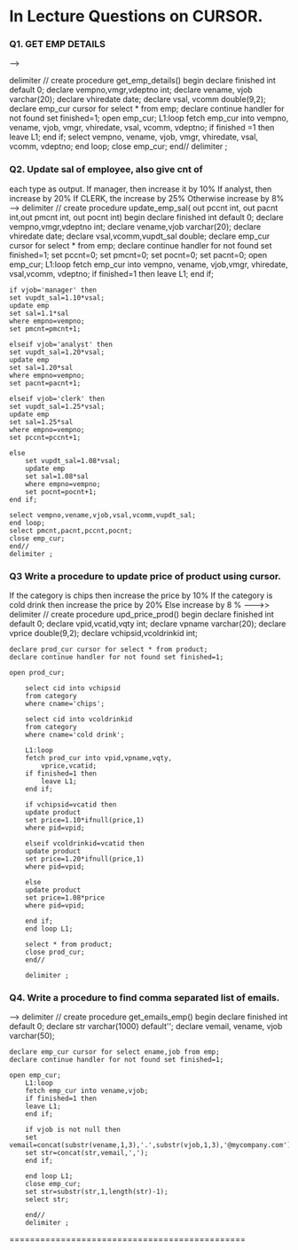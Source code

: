 # In Lecture Questions on CURSOR.

### Q1. GET EMP DETAILS
-->

delimiter //
create procedure get_emp_details()
begin
declare finished int default 0;
declare vempno,vmgr,vdeptno int;
declare vename, vjob varchar(20);
declare vhiredate date;
declare vsal, vcomm double(9,2);
declare emp_cur cursor for select * from emp;
declare continue handler for not found set finished=1;
open emp_cur;
L1:loop
	fetch emp_cur into vempno, vename, vjob, vmgr,
	vhiredate, vsal, vcomm, vdeptno;
	if finished =1 then
		leave L1;
	end if;
	select vempno, vename, vjob, vmgr,
	vhiredate, vsal, vcomm, vdeptno;
	end loop;
	close emp_cur;
	end//
delimiter ;

### Q2. Update sal of employee, also give cnt of 
each type as output.
If manager, then increase it by 10%
If analyst, then increase by 20%
If CLERK, the increase by 25%
Otherwise increase by 8%
-->
delimiter //
create procedure update_emp_sal(
out pccnt int,
out pacnt int,out pmcnt int,
out pocnt int)
begin
declare finished int default 0;
declare vempno,vmgr,vdeptno int;
declare vename,vjob varchar(20);
declare vhiredate date;
declare vsal,vcomm,vupdt_sal double;
declare emp_cur cursor for select * from emp;
declare continue handler for not found set finished=1;
set pccnt=0;
set pmcnt=0;
set pocnt=0;
set pacnt=0;
open emp_cur;
L1:loop
	fetch emp_cur into vempno, vename, vjob,vmgr,
	vhiredate, vsal,vcomm, vdeptno;
	if finished=1 then
		leave L1;
	end if;
	
	if vjob='manager' then
	set vupdt_sal=1.10*vsal;
	update emp
	set sal=1.1*sal
	where empno=vempno;
	set pmcnt=pmcnt+1;
	
	elseif vjob='analyst' then
	set vupdt_sal=1.20*vsal;
	update emp
	set sal=1.20*sal
	where empno=vempno;
	set pacnt=pacnt+1;
	
	elseif vjob='clerk' then 
	set vupdt_sal=1.25*vsal;
	update emp
	set sal=1.25*sal
	where empno=vempno;
	set pccnt=pccnt+1;
	
	else 
		set vupdt_sal=1.08*vsal;
		update emp
		set sal=1.08*sal
		where empno=vempno;
		set pocnt=pocnt+1;
	end if;
	
	select vempno,vename,vjob,vsal,vcomm,vupdt_sal;
	end loop;
	select pmcnt,pacnt,pccnt,pocnt;
	close emp_cur;
	end//
	delimiter ;

### Q3 Write a procedure to update price of product using cursor.
If the category is chips then increase the price by 10%
If the category is cold drink then increase the price by 20%
Else increase by 8 %
--->>
delimiter //
create procedure upd_price_prod()
begin 
	declare finished int default 0;
	declare vpid,vcatid,vqty int;
	declare vpname varchar(20);
	declare vprice double(9,2);
	declare vchipsid,vcoldrinkid int;
	
	declare prod_cur cursor for select * from product;
	declare continue handler for not found set finished=1;
	
	open prod_cur;
		
		select cid into vchipsid
		from category 
		where cname='chips';
		
		select cid into vcoldrinkid
		from category
		where cname='cold drink';
		
		L1:loop
		fetch prod_cur into vpid,vpname,vqty,
			vprice,vcatid;
		if finished=1 then
			leave L1;
		end if;
		
		if vchipsid=vcatid then 
		update product
		set price=1.10*ifnull(price,1)
		where pid=vpid;
		
		elseif vcoldrinkid=vcatid then 
		update product
		set price=1.20*ifnull(price,1)
		where pid=vpid;
		
		else 
		update product
		set price=1.08*price
		where pid=vpid;
		
		end if;
		end loop L1;
		
		select * from product;
		close prod_cur;
		end//
		
		delimiter ;
	
### Q4. Write a procedure to find comma separated list of emails.
-->
delimiter //
create procedure get_emails_emp()
begin
	declare finished int default 0;
	declare str varchar(1000) default'';
	declare vemail, vename, vjob varchar(50);
	
	declare emp_cur cursor for select ename,job from emp;
	declare continue handler for not found set finished=1;
	
	open emp_cur;
		L1:loop
		fetch emp_cur into vename,vjob;
		if finished=1 then 
		leave L1;
		end if;
		
		if vjob is not null then
		set vemail=concat(substr(vename,1,3),'.',substr(vjob,1,3),'@mycompany.com');
		set str=concat(str,vemail,',');
		end if;
		
		end loop L1;
		close emp_cur;
		set str=substr(str,1,length(str)-1);
		select str;
		
		end//
		delimiter ;
==============================================
